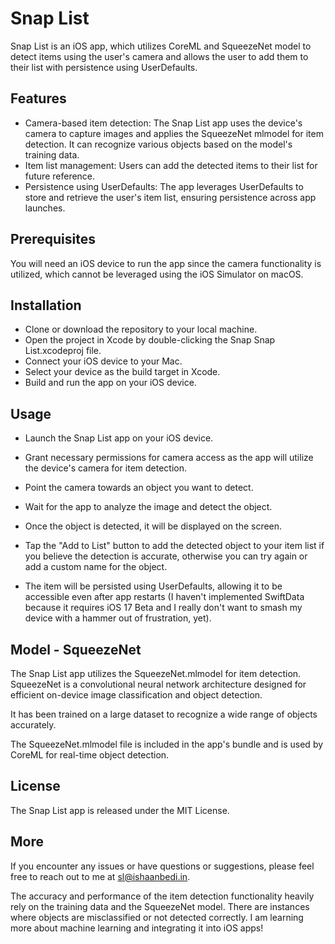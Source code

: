 # Snap List

Snap List is an iOS app, which utilizes CoreML and SqueezeNet model to detect items using the user's camera and allows the user to add them to their list with persistence using UserDefaults. 


## Features
- Camera-based item detection: The Snap List app uses the device's camera to capture images and applies the SqueezeNet mlmodel for item detection. It can recognize various objects based on the model's training data.
- Item list management: Users can add the detected items to their list for future reference.
- Persistence using UserDefaults: The app leverages UserDefaults to store and retrieve the user's item list, ensuring persistence across app launches.

## Prerequisites

You will need an iOS device to run the app since the camera functionality is utilized, which cannot be leveraged using the iOS Simulator on macOS.

## Installation

- Clone or download the repository to your local machine.
- Open the project in Xcode by double-clicking the Snap Snap List.xcodeproj file.
- Connect your iOS device to your Mac.
- Select your device as the build target in Xcode.
- Build and run the app on your iOS device.

## Usage

- Launch the Snap List app on your iOS device.

- Grant necessary permissions for camera access as the app will utilize the device's camera for item detection.
- Point the camera towards an object you want to detect.
- Wait for the app to analyze the image and detect the object.
- Once the object is detected, it will be displayed on the screen.
- Tap the "Add to List" button to add the detected object to your item list if you believe the detection is accurate, otherwise you can try again or add a custom name for the object.
- The item will be persisted using UserDefaults, allowing it to be accessible even after app restarts (I haven't implemented SwiftData because it requires iOS 17 Beta and I really don't want to smash my device with a hammer out of frustration, yet).

## Model - SqueezeNet

The Snap List app utilizes the SqueezeNet.mlmodel for item detection. SqueezeNet is a convolutional neural network architecture designed for efficient on-device image classification and object detection. 

It has been trained on a large dataset to recognize a wide range of objects accurately.

The SqueezeNet.mlmodel file is included in the app's bundle and is used by CoreML for real-time object detection.


## License
The Snap List app is released under the MIT License.

## More
If you encounter any issues or have questions or suggestions, please feel free to reach out to me at [sl@ishaanbedi.in](mailto:sl@ishaanbedi.in).

The accuracy and performance of the item detection functionality heavily rely on the training data and the SqueezeNet model. There are instances where objects are misclassified or not detected correctly. I am learning more about machine learning and integrating it into iOS apps!
